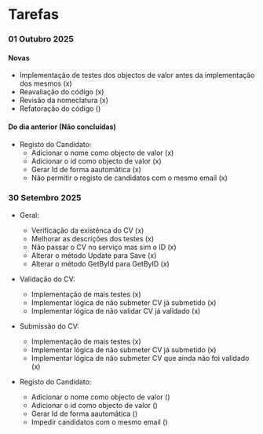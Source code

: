 # Tarefas

### 01 Outubro 2025

#### Novas

- Implementação de testes dos objectos de valor antes da implementação dos mesmos (x)
- Reavaliação do código (x)
- Revisão da nomeclatura (x)
- Refatoração do código ()


#### Do dia anterior (Não concluídas)

- Registo do Candidato:
  - Adicionar o nome como objecto de valor (x)
  - Adicionar o id como objecto de valor (x)
  - Gerar Id de forma aautomâtica (x)
  - Não permitir o registo de candidatos com o mesmo email (x)

### 30 Setembro 2025

- Geral:
  - Verificação da existênca do CV (x)
  - Melhorar as descrições dos testes (x)
  - Não passar o CV no serviço mas sim o ID (x)
  - Alterar o método Update para Save (x)
  - Alterar o método GetById para GetByID (x)

- Validação do CV:
  - Implementação de mais testes (x)
  - Implementar lógica de não submeter CV já submetido (x)
  - Implementar lógica de não validar CV já validado (x)


- Submissão do CV:
  - Implementação de mais testes (x)
  - Implementar lógica de não submeter CV já submetido (x)
  - Implementar lógica de não submeter CV que ainda não foi validado (x)


- Registo do Candidato:
  - Adicionar o nome como objecto de valor ()
  - Adicionar o id como objecto de valor ()
  - Gerar Id de forma aautomâtica ()
  - Impedir candidatos com o mesmo email ()
